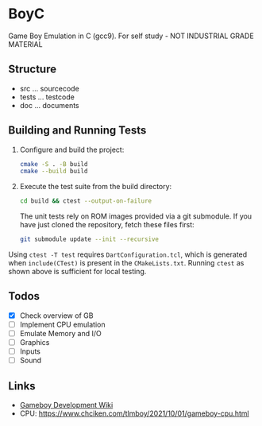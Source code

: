 # BoyC

Game Boy Emulation in C (gcc9). For self study - NOT INDUSTRIAL GRADE MATERIAL

## Structure

* src ... sourcecode
* tests ... testcode
* doc ... documents

## Building and Running Tests

1. Configure and build the project:

   ```bash
   cmake -S . -B build
   cmake --build build
   ```

2. Execute the test suite from the build directory:

   ```bash
   cd build && ctest --output-on-failure
   ```

   The unit tests rely on ROM images provided via a git submodule. If you have
   just cloned the repository, fetch these files first:

   ```bash
   git submodule update --init --recursive
   ```

Using `ctest -T test` requires `DartConfiguration.tcl`, which is generated when
`include(CTest)` is present in the `CMakeLists.txt`. Running `ctest` as shown
above is sufficient for local testing.

## Todos

* [x] Check overview of GB
* [ ] Implement CPU emulation
* [ ] Emulate Memory and I/O
* [ ] Graphics
* [ ] Inputs
* [ ] Sound

## Links

* [Gameboy Development Wiki](https://gbdev.gg8.se/wiki/articles/Main_Page)
* CPU: https://www.chciken.com/tlmboy/2021/10/01/gameboy-cpu.html
